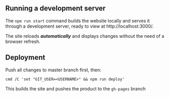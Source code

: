 ## Running a development server

The `npm run start` command builds the website locally and serves it through a development server, ready to view at http://localhost:3000/.

The site reloads ***automatically*** and displays changes without the need of a browser refresh.

## Deployment

Push all changes to master branch first, then:

```
cmd /C 'set "GIT_USER=<USERNAME>" && npm run deploy'
```

This builds the site and pushes the product to the `gh-pages` branch